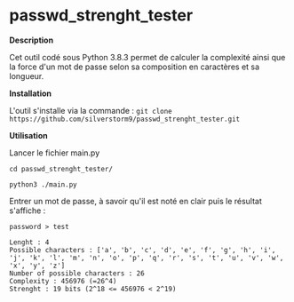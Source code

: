 # passwd_strenght_tester

**Description**

Cet outil codé sous Python 3.8.3 permet de calculer la complexité ainsi que la force d'un mot de passe selon sa composition en caractères et sa longueur.

**Installation**

L'outil s'installe via la commande :
`git clone https://github.com/silverstorm9/passwd_strenght_tester.git`

**Utilisation**

Lancer le fichier main.py

`cd passwd_strenght_tester/`

`python3 ./main.py`

Entrer un mot de passe, à savoir qu'il est noté en clair puis le résultat s'affiche :

```
password > test

Lenght : 4
Possible characters : ['a', 'b', 'c', 'd', 'e', 'f', 'g', 'h', 'i', 'j', 'k', 'l', 'm', 'n', 'o', 'p', 'q', 'r', 's', 't', 'u', 'v', 'w', 'x', 'y', 'z']
Number of possible characters : 26
Complexity : 456976 (=26^4)
Strenght : 19 bits (2^18 <= 456976 < 2^19)
```
